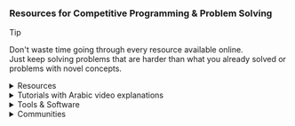 ### Resources for Competitive Programming & Problem Solving
> [!TIP]
> Don't waste time going through every resource available online.\
> Just keep solving problems that are harder than what you already solved or problems with novel concepts.
<details><summary>Resources</summary>

- [Codeforces catalog](https://codeforces.com/catalog)
- [Awesome Competitive Programming](https://github.com/lnishan/awesome-competitive-programming)
- [Algorithms for Competitive Programming](https://cp-algorithms.com)
- [USACO Guide](https://usaco.guide)
- [Colin Galen's Roadmap](https://docs.google.com/document/d/1-7Co93b504uyXyMjjE8bnLJP3d3QXvp_m1UjvbvdR2Y)
- [Coding Interview University](https://github.com/jwasham/coding-interview-university)
- [Tech Interview Handbook](https://www.techinterviewhandbook.org)
- [Grind 75](https://www.techinterviewhandbook.org/grind75)
- [Pypup](https://pypup.com/roadmap)
- [YouKn0wWho Academy](https://youkn0wwho.academy/)
- [NeetCode](https://neetcode.io)
- [Coding Interview Prep](https://www.freecodecamp.org/learn/coding-interview-prep)
- [Errichto Algorithms](https://github.com/Errichto/youtube/wiki)
- [Competitive Programming - A Complete- Guide](https://www.geeksforgeeks.org/competitive-programming-a-complete-guide)
- [Awesome Algorithms](https://github.com/tayllan/awesome-algorithms)
- [Topcoder](https://www.topcoder.com/thrive/tracks?track=Competitive%20Programming)
- [TeamsCode](https://www.teamscode.org/)
- [PIRATE KING](https://www.piratekingdom.com/leetcode/study-guide)
- Cheat Sheets:
    - [My Contest Cheat Sheet](https://docs.google.com/document/d/1W7smQobNnqjeQ0QdlWs8ueH9BSIcpElvUnshpjlOg8Y)
    - [bubblesolve Cheat Sheet](https://people.kth.se/~eliasrg/writeups/cheatsheet.pdf)
    - [Momentum Library](https://github.com/OmarBazaraa/Competitive-Programming/blob/master/docs/Momentum%20Library.pdf)
    - [ar-pavel Cheat Sheet](https://github.com/ar-pavel/CP-CheatSheet)
- [Codeforces groups](https://codeforces.com/groups):
    - [New Comers Summer Camp ACM assiut](https://codeforces.com/group/3jD9SzY31n)
    - [JPC | Atypical | Newcomers 2024](https://codeforces.com/group/ZIN4PlsExe)
    - [100 Easy Problems (Bootcamp)](https://codeforces.com/group/yg7WhsFsAp)
    - [Shaazzz](https://codeforces.com/group/W2YvE0cOoh)
    - [CSOC 2021](https://codeforces.com/group/t1mC3K67lU/contests)
    - [Open Contest Series](https://codeforces.com/group/T99c3atS1n)
- Other Online Judges:
    - [LeetCode](https://leetcode.com/)
    - [hackerearth](https://www.hackerearth.com/)
    - [thabit](https://thabit.io/) (dead)
    - [LogicRush](https://logicrush.com/)
    - [codewars](https://www.codewars.com/)
    - [edabit](https://edabit.com/)
    - [Project Euler](https://projecteuler.net/)
    - [CodeDrills](https://codedrills.io/problems)
    - [GeeksforGeeks](https://www.geeksforgeeks.org/explore)
    - [coderbyte](https://coderbyte.com/challenges)
    - [beecrowd](https://judge.beecrowd.com/)
    - [AcWing](https://www.acwing.com/)
    - <details><summary><a href="https://vjudge.net">Virtual Judge</summary><ul>
        <li><a href="http://poj.org/"><img height="20" src="https://vjudge.net//static/bundle/a3a137580388fd8ebace.ico"> POJ</a></li>
        <li><a href="https://pintia.cn/problem-sets/91827364500"><img height="20" src="https://vjudge.net//static/bundle/82dd100dc5ab2a91c05a.ico"> ZOJ</a></li>
        <li><a href="http://livearchive.onlinejudge.org/index.php"><img height="20" src="https://vjudge.net//static/bundle/4b67f78de220633fd18a.ico"> UVALive</a> (dead)</li>
        <li><a href="https://codeforces.com/problemsets/acmsguru"><img height="20" src="https://vjudge.net//static/bundle/150071ef43ace6b8a0cf.ico"> SGU</a></li>
        <li><a href="http://acm.timus.ru/"><img height="20" src="https://vjudge.net//static/bundle/4365153ee3c7a254da01.ico"> URAL</a></li>
        <li><a href="http://www.hustoj.org/"><img height="20" src="https://vjudge.net//static/bundle/a3ffd4e897e9c08baa20.jpg"> HUST</a> (dead)</li>
        <li><a href="http://www.spoj.com/"><img height="20" src="https://vjudge.net//static/bundle/7ca10a33e9e8213fa737.png"> SPOJ</a></li>
        <li><a href="http://acm.hdu.edu.cn/"><img height="20" src="https://vjudge.net//static/bundle/73d8facc9c2896e38f19.png"> HDU</a></li>
        <li><a href="http://www.lydsy.com/JudgeOnline/"><img height="20" src="https://vjudge.net//static/bundle/f0046ccc6572230d2390.png"> HYSBZ</a> (dead)</li>
        <li><a href="https://onlinejudge.org/"><img height="20" src="https://vjudge.net//static/bundle/4b67f78de220633fd18a.ico"> UVA</a></li>
        <li><a href="http://codeforces.com/"><img height="20" src="https://vjudge.net//static/bundle/9e471d950278bb99d90b.png"> CodeForces</a></li>
        <li><a href="http://www.codah.club/"><img height="20" src="https://vjudge.net//static/bundle/a1ebf61afd6229844ae2.ico"> Z-Trening</a> (dead)</li>
        <li><a href="http://judge.u-aizu.ac.jp/"><img height="20" src="https://vjudge.net//static/bundle/72c318000fd40d15a16e.ico"> Aizu</a></li>
        <li><a href="http://lightoj.com/"><img height="20" src="https://vjudge.net//static/bundle/01f0e52b64c44c1ae211.png"> LightOJ</a></li>
        <li><a href="https://cdoj.site/d/lutece/"><img height="20" src="https://vjudge.net//static/bundle/eb05969527c589a81e25.png"> UESTC</a></li>
        <li><a href="https://ac.2333.moe/"><img height="20" src="https://vjudge.net//static/bundle/afb9e20655d616ee85c2.jpg"> NBUT</a></li>
        <li><a href="http://acm.fzu.edu.cn/"><img height="20" src="https://upload.wikimedia.org/wikipedia/en/c/c4/Fuzhou_University_logo.png"> FZU</a> (dead)</li>
        <li><a href="http://acm.csu.edu.cn/OnlineJudge/"><img height="20" src="https://vjudge.net//static/bundle/1cf95a7d5db47f5bfda8.ico"> CSU</a> (dead)</li>
        <li><a href="https://acm.scu.edu.cn/"><img height="20" src="https://vjudge.net//static/bundle/cb9b6884c5d048b76b54.ico"> SCU</a> (dead)</li>
        <li><a href="http://acdream.info/"><img height="20" src="https://vjudge.net//static/bundle/a5863beba6b8749fb835.ico"> ACdream</a> (dead)</li>
        <li><a href="http://www.codechef.com/"><img height="20" src="https://vjudge.net//static/bundle/d730e6df854b00193b35.ico"> CodeChef</a></li>
        <li><a href="http://openjudge.cn/"><img height="20" src="https://vjudge.net//static/bundle/a3a137580388fd8ebace.ico"> OpenJudge</a></li>
        <li><a href="https://open.kattis.com/"><img height="20" src="https://vjudge.net//static/bundle/0cf505f08cb62af24292.ico"> Kattis</a></li>
        <li><a href="https://hihocoder.com/"><img height="20" src="https://vjudge.net//static/bundle/86dc5088185af61f77b5.jpg"> HihoCoder</a> (dead)</li>
        <li><a href="http://acm.hit.edu.cn/hoj/"><img height="20" src="https://vjudge.net//static/bundle/016595136a632184517a.png"> HIT</a> (dead)</li>
        <li><a href="http://acm.hrbust.edu.cn/"><img height="20" src="https://vjudge.net//static/bundle/8c2f67900665583ec51f.ico"> HRBUST</a> (dead)</li>
        <li><a href="http://acm.mipt.ru/judge/"><img height="20" src="https://vjudge.net//static/bundle/7fe12ac344725c3c6669.ico"> EIJudge</a> (dead)</li>
        <li><a href="https://atcoder.jp/"><img height="20" src="https://vjudge.net//static/bundle/9f5a56961e774027bdcf.png"> AtCoder</a></li>
        <li><a href="https://www.hackerrank.com/"><img height="20" src="https://vjudge.net//static/bundle/827e9a41ed1deb5922b5.png"> HackerRank</a></li>
        <li><a href="https://www.51nod.com/"><img height="20" src="https://vjudge.net//static/bundle/a980f768ea0540723431.ico"> 51Nod</a></li>
        <li><a href="https://arena.topcoder.com/"><img height="20" src="https://vjudge.net//static/bundle/3464519813a1484173a5.png"> TopCoder</a> (dead)</li>
        <li><a href="https://basecamp.eolymp.com/en"><img height="20" src="https://vjudge.net//static/bundle/4d5bd9a45b1a9245b670.ico"> EOlymp</a></li>
        <li><a href="https://nanti.jisuanke.com/"><img height="20" src="https://vjudge.net//static/bundle/e059987bc885b5336b00.ico"> 计蒜客</a></li>
        <li><a href="https://loj.ac/"><img height="20" src="https://vjudge.net//static/bundle/d319c0859f22922e76db.ico"> LibreOJ</a></li>
        <li><a href="https://uoj.ac/"><img height="20" src="https://vjudge.net//static/bundle/de2b69c0cb3f89ec9bc9.ico"> UniversalOJ</a></li>
        <li><a href="https://darkbzoj.cc"><img height="20" src="https://vjudge.net//static/bundle/de2b69c0cb3f89ec9bc9.ico"> 黑暗爆炸</a> (dead)</li>
        <li><a href="https://cpc.csgrandeur.cn/"><img height="20" src="https://vjudge.net//static/bundle/7228007bdb3f510c8b5a.ico"> CSG</a></li>
        <li><a href="https://dmoj.ca/"><img height="20" src="https://vjudge.net//static/bundle/cb63be31d0c8a9c931bc.png"> DMOJ</a></li>
        <li><a href="https://toph.co/"><img height="20" src="https://vjudge.net//static/bundle/4225461136c883368dba.png"> Toph</a></li>
        <li><a href="https://www.luogu.com.cn/"><img height="20" src="https://vjudge.net//static/bundle/4bccb2a6cf4dc154729b.ico"> 洛谷</a></li>
        <li><a href="https://www.acmicpc.net/lang?lang=1"><img height="20" src="https://vjudge.net//static/bundle/fb8265f1b129edaf4b15.png"> Baekjoon</a></li>
        <li><a href="http://qoj.ac/"><img height="20" src="https://vjudge.net//static/bundle/de2b69c0cb3f89ec9bc9.ico"> QOJ</a></li>
        <li><a href="https://cses.fi/problemset/"><img height="20" src="https://vjudge.net//static/bundle/8aeb2e93affef2d6e117.png"> CSES</a></li>
        <li><a href="http://www.usaco.org/index.php"><img height="20" src="https://vjudge.net//static/bundle/00b630b2ef7c4027b5bb.png"> USACO</a></li>
        <li><a href="https://oj.uz/"><img height="20" src="https://vjudge.net//static/bundle/75804f61731ecc629cc9.ico"> oj.uz</a></li>
        <li><a href="https://judge.yosupo.jp/"><img height="20" src="https://vjudge.net//static/bundle/84e15ca8b95e0d77954b.ico"> Yosupo</a></li>
        <li><a href="https://yukicoder.me/"><img height="20" src="https://vjudge.net//static/bundle/3d79e1d7488e2d01d0d9.png"> yukicoder</a></li>
        <li><a href="https://oj.vnoi.info/"><img height="20" src="https://vjudge.net//static/bundle/a507b35397cb4dd43cc7.png"> VNOJ</a></li>
        <li><a href="https://tlx.toki.id/"><img height="20" src="https://vjudge.net//static/bundle/eb0b5a7d27b56279ee6a.ico"> TLX</a></li>
        <li><a href="https://new.bzoj.org:88/"><img height="20" src="https://vjudge.net//static/bundle/b0ef9eadb2afb8a94b73.png"> BZOJ</a> -> <a href="https://hydro.ac/">hydro.ac</a></li>
        <li><a href="https://kilonova.ro/"><img height="20" src="https://vjudge.net//static/bundle/eb1d4bcd9c3b34d428cd.png"> Kilonova</a></li>
        <li><a href="https://szkopul.edu.pl/"><img height="20" src="https://vjudge.net//static/bundle/39331bcf42a65abbca8a.ico"> Szkopuł</a></li>
        <li><a href="https://csacademy.com/"><img height="20" src="https://vjudge.net//static/bundle/676cdd3d3793718b3d2c.png"> CSAcademy</a></li>
        <li><a href="https://ac.nowcoder.com/"><img height="20" src="https://vjudge.net//static/bundle/463a9d52370dc5b7ba15.jpg"> 牛客</a></li>
</ul></details></details><details><summary>Tutorials with Arabic video explanations</summary>

- [mostafa saad Sheet](https://codeforces.com/blog/entry/97858),
[playlist](https://www.youtube.com/playlist?list=PLq8huKQsVgUPiCMSySRM14ysT_tgexD5z)
- [JordanCP](https://github.com/abuaboud/jordan-cp)
- [SolverToBe](https://solvertobe.com)
- [Completed Training From Zero](https://codeforces.com/group/isP4JMZTix)
- IEEEXtreme Training: [2020](https://www.youtube.com/playlist?list=PL1SVyy_SXUBafE_M5_YGLs83DnINXFVzz),
[2021](https://www.youtube.com/playlist?list=PL1SVyy_SXUBZEdJUSwztfARNgzyw6XZv_),
[2022](https://www.youtube.com/playlist?list=PL1SVyy_SXUBacYOVsmGLj8M1krENeXF_1)
- [Atypical 2024](https://codeforces.com/group/0PwMI8kUp8),
[playlist](https://www.youtube.com/playlist?list=PL3fu-4cinzyQZBwwETMHhRHrIR26Rpxue)
-  IslaM SobhyYousof's [New-Comers-RoadMap](https://github.com/Sisco22-maker/New-Comers-RoadMap),
[PhaseOne_RoadMap](https://github.com/Sisco22-maker/PhaseOne_RoadMap)
- Universities Trainings:
    - [Al-Azhar ICPC Community](https://sites.google.com/view/azharicpc/home)
    - JU: [level 0](https://codeforces.com/group/OQSClAEYis),
    [playlist](https://www.youtube.com/playlist?list=PLqZuMtm5THmaDh8o_raH8_1T7rDOekxai),
    [level 1](https://codeforces.com/group/UCvnPPDQxL),
    [playlist](https://www.youtube.com/playlist?list=PLqZuMtm5THmY5s1ATVRzP3g3rPzirxRUm),
    [level 2](https://codeforces.com/group/8u02vcbbFB),
    [playlist](https://www.youtube.com/playlist?list=PLqZuMtm5THmYsWYNqAeNoI_91wF8pW0xN),
    [level 3](https://codeforces.com/group/GMGjdU9W0I),
    [playlist](https://www.youtube.com/playlist?list=PLqZuMtm5THmaYLzrGQjjGUOVBT2Rv9N55)
    - BAU:
        - 2023: [Playlist](https://youtube.com/playlist?list=PL9L87DeTP7kbnVAOS2FCVOvuadcOT4ysN),
    [BAU Codeforces group](https://codeforces.com/group/tlobvwTh19),
    [coding club Codeforces group](https://codeforces.com/group/cRILaLqEsX)
        - 2024: [Playlist](https://www.youtube.com/playlist?list=PL9L87DeTP7kbjP8NmZrHHUhRQTmxx2Ju-),
          [Codeforces group](https://codeforces.com/group/ms9brvgtN5)
    - Assiut:
        - newcomers: [Sheet](https://docs.google.com/spreadsheets/d/12XlGl2Nae1NXRDNet_bGQ2HM2O3kq-9FS0Jm2pDwFyg),
        [Codeforces group](https://codeforces.com/group/MWSDmqGsZm),
        [Playlist](https://youtube.com/playlist?list=PLq8huKQsVgUMyLW7Q1OVErEclujWPGPsj),
        [C++ Solutions](https://github.com/MinaFaried3/Assiut-University-Training---Newcomers),
        [OtherLanguages](https://github.com/ahmedbadawihosny/Programming-And-Problem-Solving/tree/main/Problem%20Solving/CodeForces/ICPC%20Assiut%20University%20Training%20Sheet/Newcomers)
        - Juniors Phase 1: [Plan](https://www.aun.edu.eg/fci/sites/default/files/units/11.pdf),
        [Codeforces group](https://codeforces.com/group/3nQaj5GMG5),
        [Playlist1](https://www.youtube.com/playlist?list=PLj1uh4JbO1ow2RsObCH_BAsQnDypBG242),
        [Playlist2](https://www.youtube.com/playlist?list=PL4l5yt6NJ9wsrflRAyuifyjtCVAi1-SuW),
        [Solutions1](https://github.com/AbdelattyBadwy16/ICPC-Assiut-University-Training---Juniors-Phase-1-Sheets),
        [Solutions2](https://github.com/omarhashy99/ICPC-Assiut-University-Training-Juniors-Phase-1-Sheets)
        - Juniors Phase 2: [2020](https://vjudge.net/group/icpcassiutjunuiorsphase2),
        [2022](https://vjudge.net/group/junuiorsphase2_22)
</details><details><summary>Tools & Software</summary>

- My Setup:
    - [VS Code](https://code.visualstudio.com) or
      [VSCodium](https://vscodium.com/)
    - [C++ for VS Code](https://code.visualstudio.com/docs/languages/cpp)
    - [debug C++ in VS Code](https://code.visualstudio.com/docs/cpp/introvideos-cpp#_debug-a-c-project)
    - [VS Code extension for automatic testing](https://marketplace.visualstudio.com/items?itemName=DivyanshuAgrawal.competitive-programming-helper)
    - [browser extension for importing test cases](https://github.com/jmerle/competitive-companion)
    - [My Code Snippets](https://github.com/3m4r5/dotfiles/blob/main/VSCodium/User/snippets/cpp.json)
    - [online tool for creating code snippets](https://snippet-generator.app/)
    - [My settings](https://github.com/3m4r5/3m4r5/blob/main/.config/VSCodium/User/settings.json)
    - other VS Code extensions I use:
[GitHub Theme](https://marketplace.visualstudio.com/items?itemName=GitHub.github-vscode-theme),
[Code Spell Checker](https://marketplace.visualstudio.com/items?itemName=streetsidesoftware.code-spell-checker),
[Cursor column highlight](https://marketplace.visualstudio.com/items?itemName=IuriiBarlukov.cursor-column-highlight)
- Online Ladders:
    - [Codehunt](https://codehunt.cc)
    - [A2 Online Judge](https://the-a2oj.vercel.app/)
    - [Static A2OJ](https://a2oj.netlify.app/)
    - [A2OJ Ladders](https://earthshakira.github.io/a2oj-clientside/server/Ladders.html)
    - [Codeforces Ladders](https://codeforcesladders.firebaseapp.com/)
    - [ACDLadders](https://acodedaily.com/)
    - [CP-31](https://www.tle-eliminators.com/cp-sheet)
    - [AtCoder Problems](https://kenkoooo.com/atcoder)
    - [USACO Guide](https://usaco.guide/problems)
- Rating Predictors:
    - [Carrot](https://github.com/meooow25/carrot)
    - [CF-Predictor](https://codeforces.com/blog/entry/50411)
    - [ac-predictor](https://greasyfork.org/en/scripts/369954-ac-predictor/code)
    - [Leetcode predictor](https://lccn.lbao.site/)
- Codeforces Tools:
    - [Codeforces Visualizer](https://cfviz.netlify.app/)
    - [CF Analytics](https://github.com/ApoorvaRajBhadani/cf-analytics)
    - [Tasks Finder Bot](https://t.me/TasksFinderBot)
    - [cf-fast-submit](https://codeforces.com/blog/entry/66646)
    - [CF Linemaster](https://greasyfork.org/en/scripts/403747-cf-linemaster)
    - [cf-tool](https://github.com/xalanq/cf-tool)
- Other Tools:
    - [CLIST](https://clist.by/)
    - [StopStalk](https://www.stopstalk.com/)
    - [Gravy](https://gravy.thud.dev/)
    - [Graph Editor](https://csacademy.com/app/graph_editor)
    - [Interval Visualiser](https://intervals-visualiser.vercel.app/)
    - [cpast](https://rootcircle.github.io/blog/project/cpast.html)
</details><details><summary>Communities</summary>

- Reddit
    - [r/leetcode/](https://www.reddit.com/r/leetcode)
    - [r/programmingcontests/](https://www.reddit.com/r/programmingcontests)
- Discord
    - Popular servers
        - [USACO (Unofficial)](https://discord.gg/bessMBe)
        ([resources](https://gist.github.com/3m4r5/15ae4c6573b5cac46dd5b5396b9a9587))
        - [Priyansh31dec Server](https://discord.gg/x6C4thVRfQ)
        - [A Code Daily!](https://discord.com/invite/H8TeFjvq6z)
        - [AC](https://discord.gg/2CJ6qvY)
        - [TLE Community](https://discord.com/invite/zNnwMKEbJG)
        - [Competitive Programming Initiative](https://discord.gg/6n55UAARJM)
        - [TeamsCode](https://discord.com/invite/8pg89SS)
        - [Errichto Server Official](https://discord.gg/errichto)
        - [tmw's CP club](https://discord.gg/AneA5wg)
        - [Competitive Programming Community](https://discord.gg/algorithms)
        - [International Coding Hub](https://discord.gg/9qQe2Nh)
        - [NeetCode](https://discord.gg/Qan2WGTcEr)
        - [Code Weekend](https://discord.gg/M6pG5zp3DF)
    - Arabic Servers
        - [Juniors Sheet](https://discord.gg/QapCtr58J7)
        - [Jordan Training Contests](https://discord.gg/FVq3uNwzvh)
        - [JUST Programming Chapter](https://discord.gg/bpAZs5v5MJ)
        - [ACM JU & JPC 2023 Problem Solving Training](https://discord.gg/JkaRaSvNUQ)
        - [Coding Club](https://discord.gg/kGRFEWJes7)
- Arabic Facebook Groups
    - [ACM - JCPC](https://web.facebook.com/groups/357325854467689)
    - [ICPC JU Training](https://web.facebook.com/groups/ProblemSolvingJu)
    - [JPC - Problem Solving](https://web.facebook.com/groups/JUST.Programming.Chapter)
    - [Problem solving training / Atypical & JPC](https://web.facebook.com/groups/3656874131270769)
    - [ACM JU - Problem Solving Training](https://web.facebook.com/groups/2674471682686370)
    - [ACM JU Problem Solving](https://web.facebook.com/groups/194133696894364)
    - [Acm chapter JU/ problem solving](https://web.facebook.com/groups/405132170348089)
    - [ProblemSolving Training 2023 - BAU](https://web.facebook.com/groups/914888532875958)
    - [ICPC EST Training (Student Branch)](https://web.facebook.com/groups/181389578046308)
    - [Al-Azhar ICPC Community Training](https://web.facebook.com/groups/2072363846213064)
</details>
